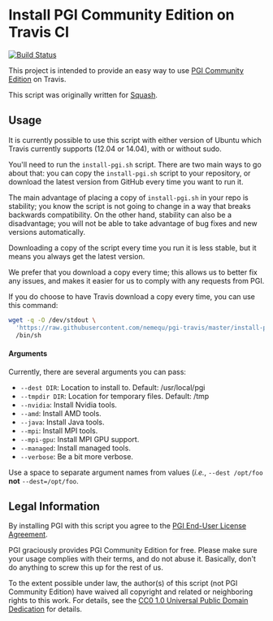 # Install PGI Community Edition on Travis CI

[![Build Status](https://travis-ci.org/Hopobcn/pgi-travis.svg?branch=master)](https://travis-ci.org/Hopobcn/pgi-travis)

This project is intended to provide an easy way to use [PGI Community
Edition](http://www.pgroup.com/products/community.htm) on Travis.

This script was originally written for
[Squash](https://quixdb.github.io/squash).

## Usage

It is currently possible to use this script with either version of
Ubuntu which Travis currently supports (12.04 or 14.04), with or
without sudo.

You'll need to run the `install-pgi.sh` script.  There are two main
ways to go about that: you can copy the `install-pgi.sh` script to
your repository, or download the latest version from GitHub every time
you want to run it.

The main advantage of placing a copy of `install-pgi.sh` in your repo
is stability; you know the script is not going to change in a way that
breaks backwards compatibility.  On the other hand, stability can also
be a disadvantage; you will not be able to take advantage of bug fixes
and new versions automatically.

Downloading a copy of the script every time you run it is less stable,
but it means you always get the latest version.

We prefer that you download a copy every time; this allows us to
better fix any issues, and makes it easier for us to comply with any
requests from PGI.

If you do choose to have Travis download a copy every time, you can
use this command:

```bash
wget -q -O /dev/stdout \
  'https://raw.githubusercontent.com/nemequ/pgi-travis/master/install-pgi.sh' | \
  /bin/sh
```

#### Arguments

Currently, there are several arguments you can pass:

 - `--dest DIR`: Location to install to.  Default: /usr/local/pgi
 - `--tmpdir DIR`: Location for temporary files.  Default: /tmp
 - `--nvidia`: Install Nvidia tools.
 - `--amd`: Install AMD tools.
 - `--java`: Install Java tools.
 - `--mpi`: Install MPI tools.
 - `--mpi-gpu`: Install MPI GPU support.
 - `--managed`: Install managed tools.
 - `--verbose`: Be a bit more verbose.

Use a space to separate argument names from values (*i.e.*, `--dest
/opt/foo` **not** `--dest=/opt/foo`.

## Legal Information

By installing PGI with this script you agree to the [PGI End-User
License Agreement](http://www.pgroup.com/doc/LICENSE.txt).

PGI graciously provides PGI Community Edition for free.  Please make
sure your usage complies with their terms, and do not abuse it.
Basically, don't do anything to screw this up for the rest of us.

To the extent possible under law, the author(s) of this script (not
PGI Community Edition) have waived all copyright and related or
neighboring rights to this work.  For details, see the [CC0 1.0
Universal Public Domain
Dedication](https://creativecommons.org/publicdomain/zero/1.0/) for
details.
